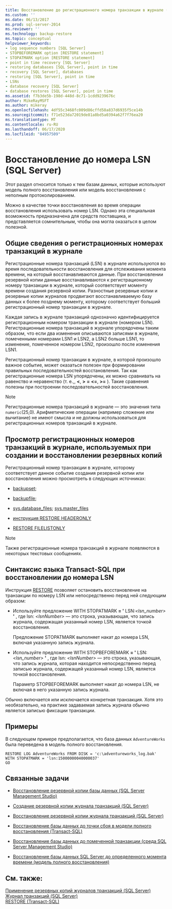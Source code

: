 ```yaml
---
title: Восстановление до регистрационного номера транзакции в журнале (SQL Server) | Документация Майкрософт
ms.custom: ''
ms.date: 06/13/2017
ms.prod: sql-server-2014
ms.reviewer: ''
ms.technology: backup-restore
ms.topic: conceptual
helpviewer_keywords:
- log sequence numbers [SQL Server]
- STOPBEFOREMARK option [RESTORE statement]
- STOPATMARK option [RESTORE statement]
- point in time recovery [SQL Server]
- restoring databases [SQL Server], point in time
- recovery [SQL Server], databases
- restoring [SQL Server], point in time
- LSNs
- database recovery [SQL Server]
- database restores [SQL Server], point in time
ms.assetid: f7b3de5b-198d-448d-8c71-1cdd9239676c
author: MikeRayMSFT
ms.author: mikeray
ms.openlocfilehash: 4df55c3468fc009d86cffd58a837d6935f5ce14b
ms.sourcegitcommit: f71e523da72019de81a8bd5a0394a62f7f76ea20
ms.translationtype: MT
ms.contentlocale: ru-RU
ms.lasthandoff: 06/17/2020
ms.locfileid: "84957509"
---
```

# <a name="recover-to-a-log-sequence-number-sql-server"></a>Восстановление до номера LSN (SQL Server)
  Этот раздел относится только к тем базам данных, которые используют модель полного восстановления или модель восстановления с неполным протоколированием.  
  
 Можно в качестве точки восстановления во время операции восстановления использовать номер LSN. Однако эта специальная возможность предназначена для средств поставщика, и представляется сомнительным, чтобы она могла оказаться в целом полезной.  
  
##  <a name="overview-of-log-sequence-numbers"></a><a name="LSNs"></a> Общие сведения о регистрационных номерах транзакций в журнале  
 Регистрационные номера транзакций (LSN) в журнале используются во время последовательности восстановления для отслеживания момента времени, на который восстанавливаются данные. При восстановлении резервной копии данные восстанавливаются к регистрационному номеру транзакции в журнале, который соответствует моменту времени создания резервной копии. Разностные резервные копии и резервные копии журналов продвигают восстанавливаемую базу данных к более позднему моменту, которому соответствует больший регистрационный номер транзакции в журнале.  
  
 Каждая запись в журнале транзакций однозначно идентифицируется регистрационным номером транзакции в журнале (номером LSN). Регистрационные номера транзакций в журнале упорядочены таким образом, что если два изменения описываются записями в журнале, помеченными номерами LSN1 и LSN2, а LSN2 больше LSN1, то изменение, помеченное номером LSN2, произошло после изменения LSN1.  
  
 Регистрационный номер транзакции в журнале, в которой произошло важное событие, может оказаться полезен при формировании правильных последовательностей восстановления. Так как регистрационные номера LSN упорядочены, их можно сравнивать на равенство и неравенство (т. е.,, **\<**, **>** **=** **\<=**, **>=** ). Такие сравнения полезны при построении последовательностей восстановления.  
  
> [!NOTE]  
>  Регистрационные номера транзакций в журнале — это значения типа `numeric`(25,0). Арифметические операции (например сложение или вычитание) не имеют смысла и не должны использоваться для регистрационных номеров транзакций в журнале.  
  

  
## <a name="viewing-lsns-used-by-backup-and-restore"></a>Просмотр регистрационных номеров транзакций в журнале, используемых при создании и восстановлении резервных копий  
 Регистрационный номер транзакции в журнале, которому соответствует данное событие создания резервной копии или восстановления можно просмотреть в следующих источниках:  
  
-   [backupset;](/sql/relational-databases/system-tables/backupset-transact-sql)  
  
-   [backupfile;](/sql/relational-databases/system-tables/backupfile-transact-sql)  
  
-   [sys.database_files](/sql/relational-databases/system-catalog-views/sys-database-files-transact-sql); [sys.master_files](/sql/relational-databases/system-catalog-views/sys-master-files-transact-sql)  
  
-   [инструкция RESTORE HEADERONLY](/sql/t-sql/statements/restore-statements-headeronly-transact-sql)  
  
-   [RESTORE FILELISTONLY](/sql/t-sql/statements/restore-statements-filelistonly-transact-sql)  
  
> [!NOTE]  
>  Также регистрационные номера транзакций в журнале появляются в некоторых текстовых сообщениях.  
  
## <a name="transact-sql-syntax-for-restoring-to-an-lsn"></a>Синтаксис языка Transact-SQL при восстановлении до номера LSN  
 Инструкция [RESTORE](/sql/t-sql/statements/restore-statements-transact-sql) позволяет остановить восстановление на транзакции по номеру LSN или непосредственно перед ней следующим образом:  
  
-   Используйте предложение WITH STOPATMARK **= '** LSN:_<lsn_number>_ **'** , где lsn: *\<lsnNumber>* — это строка, указывающая, что запись журнала, содержащая указанный номер LSN, является точкой восстановления.  
  
     Предложение STOPATMARK выполняет накат до номера LSN, включая указанную запись журнала.  
  
-   Используйте предложение WITH STOPBEFOREMARK **= '** LSN:_<lsn_number>_ **'** , где lsn: *\<lsnNumber>* — это строка, указывающая, что запись журнала, которая находится непосредственно перед записью журнала, содержащей указанный номер LSN, является точкой восстановления.  
  
     Параметр STOPBEFOREMARK выполняет накат до номера LSN, не включая в него указанную запись журнала.  
  
 Обычно включается или исключается конкретная транзакция. Хотя это необязательно, на практике задаваемая запись журнала обычно является записью фиксации транзакции.  
  
## <a name="examples"></a>Примеры  
 В следующем примере предполагается, что база данных `AdventureWorks` была переведена в модель полного восстановления.  
  
```  
RESTORE LOG AdventureWorks FROM DISK = 'c:\adventureworks_log.bak'   
WITH STOPATMARK = 'lsn:15000000040000037'  
GO  
```  
  
##  <a name="related-tasks"></a><a name="RelatedTasks"></a> Связанные задачи  
  
-   [Восстановление резервной копии базы данных &#40;SQL Server Management Studio&#41;](restore-a-database-backup-using-ssms.md)  
  
-   [Создание резервной копии журнала транзакций (SQL Server)](back-up-a-transaction-log-sql-server.md)  
  
-   [Восстановление резервной копии журнала транзакций (SQL Server)](restore-a-transaction-log-backup-sql-server.md)  
  
-   [Восстановление базы данных до точки сбоя в модели полного восстановления (Transact-SQL)](restore-database-to-point-of-failure-full-recovery.md)  
  
-   [Восстановление базы данных до помеченной транзакции (среда SQL Server Management Studio)](restore-a-database-to-a-marked-transaction-sql-server-management-studio.md)  
  
-   [Восстановление базы данных SQL Server до определенного момента времени (модель полного восстановления)](restore-a-sql-server-database-to-a-point-in-time-full-recovery-model.md)  
  
## <a name="see-also"></a>См. также:  
 [Применение резервных копий журналов транзакций (SQL Server)](transaction-log-backups-sql-server.md)   
 [Журнал транзакций (SQL Server)](../logs/the-transaction-log-sql-server.md)   
 [RESTORE (Transact-SQL)](/sql/t-sql/statements/restore-statements-transact-sql)  
  
  
